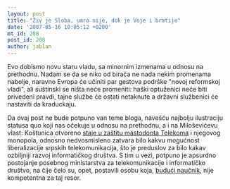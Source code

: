 ```yaml
---
layout: post
title: "Živ je Sloba, umro nije, dok je Voje i bratije"
date: '2007-05-16 10:05:12 +0200'
mt_id: 208
post_id: 208
author: jablan
---
```

Evo dobismo novu staru vladu, sa minornim izmenama u odnosu na prethodnu. Nadam se da se niko od birača ne nada nekim promenama nabolje, naravno Evropa će učiniti par gestova podrške "novoj reformskoj vladi", ali suštinski se ništa neće promeniti: haški optuženici neće biti privedeni pravdi, tajne službe će ostati netaknute a državni službenici će nastaviti da kraduckaju.

Da ovaj post ne bude potpuno van teme bloga, navešću najbolju ilustraciju statusa quo koji nas očekuje u odnosu na prethodnu, a i na Miloševićevu vlast: Koštunica otvoreno [staje u zaštitu mastodonta Telekoma](http://www.srbija.sr.gov.yu/vesti/vest.php?id=67095) i njegovog monopola, odnosno nedvosmisleno zatvara bilo kakvu mogućnost liberalizacije srpskih telekomunikacija, što je preduslov za bilo kakav ozbiljniji razvoj informatičkog društva. S tim u vezi, potpuno je apsurdno postojanje posebnog ministarstva za telekomunikacije i informatičko društvo, na čije čelo su, opet, postavili osobu koja, [budući naučnik](http://www.internodium.org/node/2833), nije kompetentna za taj resor.

